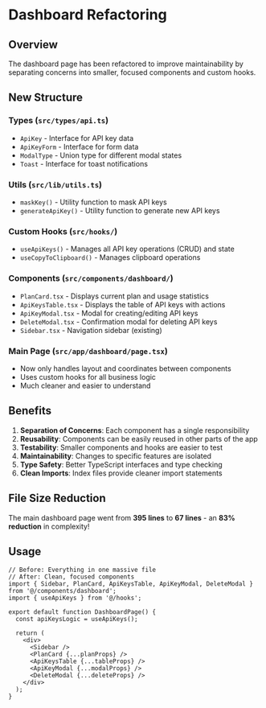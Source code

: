 # Dashboard Refactoring

## Overview

The dashboard page has been refactored to improve maintainability by separating concerns into smaller, focused components and custom hooks.

## New Structure

### Types (`src/types/api.ts`)

- `ApiKey` - Interface for API key data
- `ApiKeyForm` - Interface for form data
- `ModalType` - Union type for different modal states
- `Toast` - Interface for toast notifications

### Utils (`src/lib/utils.ts`)

- `maskKey()` - Utility function to mask API keys
- `generateApiKey()` - Utility function to generate new API keys

### Custom Hooks (`src/hooks/`)

- `useApiKeys()` - Manages all API key operations (CRUD) and state
- `useCopyToClipboard()` - Manages clipboard operations

### Components (`src/components/dashboard/`)

- `PlanCard.tsx` - Displays current plan and usage statistics
- `ApiKeysTable.tsx` - Displays the table of API keys with actions
- `ApiKeyModal.tsx` - Modal for creating/editing API keys
- `DeleteModal.tsx` - Confirmation modal for deleting API keys
- `Sidebar.tsx` - Navigation sidebar (existing)

### Main Page (`src/app/dashboard/page.tsx`)

- Now only handles layout and coordinates between components
- Uses custom hooks for all business logic
- Much cleaner and easier to understand

## Benefits

1. **Separation of Concerns**: Each component has a single responsibility
2. **Reusability**: Components can be easily reused in other parts of the app
3. **Testability**: Smaller components and hooks are easier to test
4. **Maintainability**: Changes to specific features are isolated
5. **Type Safety**: Better TypeScript interfaces and type checking
6. **Clean Imports**: Index files provide cleaner import statements

## File Size Reduction

The main dashboard page went from **395 lines** to **67 lines** - an **83% reduction** in complexity!

## Usage

```tsx
// Before: Everything in one massive file
// After: Clean, focused components
import { Sidebar, PlanCard, ApiKeysTable, ApiKeyModal, DeleteModal } from '@/components/dashboard';
import { useApiKeys } from '@/hooks';

export default function DashboardPage() {
  const apiKeysLogic = useApiKeys();

  return (
    <div>
      <Sidebar />
      <PlanCard {...planProps} />
      <ApiKeysTable {...tableProps} />
      <ApiKeyModal {...modalProps} />
      <DeleteModal {...deleteProps} />
    </div>
  );
}
```
